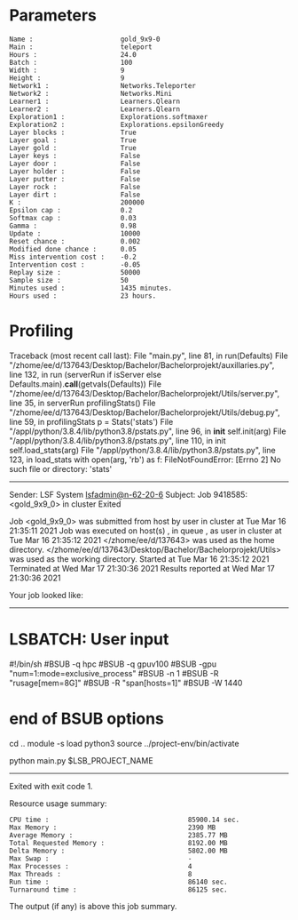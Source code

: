 
# Parameters

    Name :                      gold_9x9-0
    Main :                      teleport
    Hours :                     24.0
    Batch :                     100
    Width :                     9
    Height :                    9
    Network1 :                  Networks.Teleporter
    Network2 :                  Networks.Mini
    Learner1 :                  Learners.Qlearn
    Learner2 :                  Learners.Qlearn
    Exploration1 :              Explorations.softmaxer
    Exploration2 :              Explorations.epsilonGreedy
    Layer blocks :              True
    Layer goal :                True
    Layer gold :                True
    Layer keys :                False
    Layer door :                False
    Layer holder :              False
    Layer putter :              False
    Layer rock :                False
    Layer dirt :                False
    K :                         200000
    Epsilon cap :               0.2
    Softmax cap :               0.03
    Gamma :                     0.98
    Update :                    10000
    Reset chance :              0.002
    Modified done chance :      0.05
    Miss intervention cost :    -0.2
    Intervention cost :         -0.05
    Replay size :               50000
    Sample size :               50
    Minutes used :              1435 minutes.
    Hours used :                23 hours.

# Profiling

Traceback (most recent call last):
  File "main.py", line 81, in <module>
    run(Defaults)
  File "/zhome/ee/d/137643/Desktop/Bachelor/Bachelorprojekt/auxillaries.py", line 132, in run
    (serverRun if isServer else Defaults.main).__call__(getvals(Defaults))
  File "/zhome/ee/d/137643/Desktop/Bachelor/Bachelorprojekt/Utils/server.py", line 35, in serverRun
    profilingStats()
  File "/zhome/ee/d/137643/Desktop/Bachelor/Bachelorprojekt/Utils/debug.py", line 59, in profilingStats
    p = Stats('stats')
  File "/appl/python/3.8.4/lib/python3.8/pstats.py", line 96, in __init__
    self.init(arg)
  File "/appl/python/3.8.4/lib/python3.8/pstats.py", line 110, in init
    self.load_stats(arg)
  File "/appl/python/3.8.4/lib/python3.8/pstats.py", line 123, in load_stats
    with open(arg, 'rb') as f:
FileNotFoundError: [Errno 2] No such file or directory: 'stats'

------------------------------------------------------------
Sender: LSF System <lsfadmin@n-62-20-6>
Subject: Job 9418585: <gold_9x9_0> in cluster <dcc> Exited

Job <gold_9x9_0> was submitted from host <n-62-30-2> by user <s183905> in cluster <dcc> at Tue Mar 16 21:35:11 2021
Job was executed on host(s) <n-62-20-6>, in queue <gpuv100>, as user <s183905> in cluster <dcc> at Tue Mar 16 21:35:12 2021
</zhome/ee/d/137643> was used as the home directory.
</zhome/ee/d/137643/Desktop/Bachelor/Bachelorprojekt/Utils> was used as the working directory.
Started at Tue Mar 16 21:35:12 2021
Terminated at Wed Mar 17 21:30:36 2021
Results reported at Wed Mar 17 21:30:36 2021

Your job looked like:

------------------------------------------------------------
# LSBATCH: User input
#!/bin/sh
#BSUB -q hpc
#BSUB -q gpuv100
#BSUB -gpu "num=1:mode=exclusive_process"
#BSUB -n 1
#BSUB -R "rusage[mem=8G]"
#BSUB -R "span[hosts=1]"
#BSUB -W 1440
# end of BSUB options
cd ..
module -s load python3
source ../project-env/bin/activate

python main.py $LSB_PROJECT_NAME


------------------------------------------------------------

Exited with exit code 1.

Resource usage summary:

    CPU time :                                   85900.14 sec.
    Max Memory :                                 2390 MB
    Average Memory :                             2385.77 MB
    Total Requested Memory :                     8192.00 MB
    Delta Memory :                               5802.00 MB
    Max Swap :                                   -
    Max Processes :                              4
    Max Threads :                                8
    Run time :                                   86140 sec.
    Turnaround time :                            86125 sec.

The output (if any) is above this job summary.

